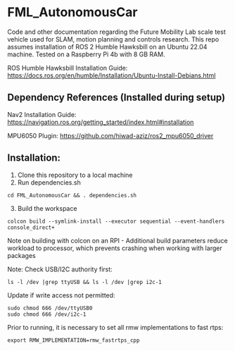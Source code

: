 # FML_AutonomousCar
Code and other documentation regarding the Future Mobility Lab scale test vehicle used for SLAM, motion planning and controls research. This repo assumes installation of ROS 2 Humble Hawksbill on an Ubuntu 22.04 machine. Tested on a Raspberry Pi 4b with 8 GB RAM.

ROS Humble Hawksbill Installation Guide:  
https://docs.ros.org/en/humble/Installation/Ubuntu-Install-Debians.html  

## Dependency References (Installed during setup)

Nav2 Installation Guide:  
https://navigation.ros.org/getting_started/index.html#installation  

MPU6050 Plugin:
https://github.com/hiwad-aziz/ros2_mpu6050_driver  

## Installation:

1. Clone this repository to a local machine
2. Run dependencies.sh
```
cd FML_AutonomousCar && . dependencies.sh
```
3. Build the workspace
```
colcon build --symlink-install --executor sequential --event-handlers console_direct+  
```
Note on building with colcon on an RPI - Additional build parameters reduce workload to processor,  which prevents crashing when working with larger packages


Note: Check USB/I2C authority first:
```
ls -l /dev |grep ttyUSB && ls -l /dev |grep i2c-1
```
Update if write access not permitted:
```
sudo chmod 666 /dev/ttyUSB0  
sudo chmod 666 /dev/i2c-1
```


Prior to running, it is necessary to set all rmw implementations to fast rtps:
```
export RMW_IMPLEMENTATION=rmw_fastrtps_cpp
```
